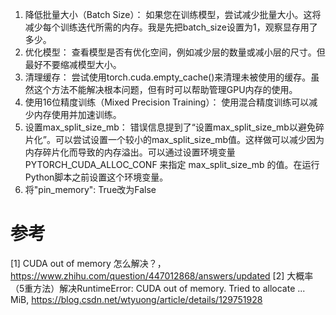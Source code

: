 1. 降低批量大小（Batch Size）： 如果您在训练模型，尝试减少批量大小。这将减少每个训练迭代所需的内存。我是先把batch_size设置为1，观察显存用了多少。
2. 优化模型： 查看模型是否有优化空间，例如减少层的数量或减小层的尺寸。但最好不要缩减模型大小。
3. 清理缓存： 尝试使用torch.cuda.empty_cache()来清理未被使用的缓存。虽然这个方法不能解决根本问题，但有时可以帮助管理GPU内存的使用。
4. 使用16位精度训练（Mixed Precision Training）： 使用混合精度训练可以减少内存使用并加速训练。
5. 设置max_split_size_mb： 错误信息提到了“设置max_split_size_mb以避免碎片化”。可以尝试设置一个较小的max_split_size_mb值。这样做可以减少因为内存碎片化而导致的内存溢出。可以通过设置环境变量 PYTORCH_CUDA_ALLOC_CONF 来指定 max_split_size_mb 的值。在运行Python脚本之前设置这个环境变量。
6. 将"pin_memory": True改为False

# 参考

[1] CUDA out of memory 怎么解决？，https://www.zhihu.com/question/447012868/answers/updated
[2] 大概率（5重方法）解决RuntimeError: CUDA out of memory. Tried to allocate ... MiB, https://blog.csdn.net/wtyuong/article/details/129751928